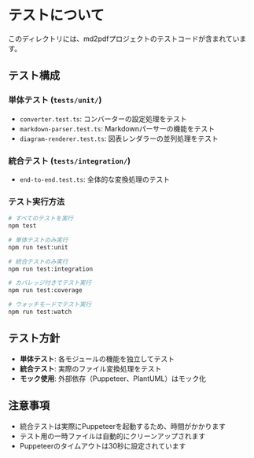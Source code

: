 # テストについて

このディレクトリには、md2pdfプロジェクトのテストコードが含まれています。

## テスト構成

### 単体テスト (`tests/unit/`)
- `converter.test.ts`: コンバーターの設定処理をテスト
- `markdown-parser.test.ts`: Markdownパーサーの機能をテスト
- `diagram-renderer.test.ts`: 図表レンダラーの並列処理をテスト

### 統合テスト (`tests/integration/`)
- `end-to-end.test.ts`: 全体的な変換処理のテスト

### テスト実行方法

```bash
# すべてのテストを実行
npm test

# 単体テストのみ実行
npm run test:unit

# 統合テストのみ実行
npm run test:integration

# カバレッジ付きでテスト実行
npm run test:coverage

# ウォッチモードでテスト実行
npm run test:watch
```

## テスト方針

- **単体テスト**: 各モジュールの機能を独立してテスト
- **統合テスト**: 実際のファイル変換処理をテスト
- **モック使用**: 外部依存（Puppeteer、PlantUML）はモック化

## 注意事項

- 統合テストは実際にPuppeteerを起動するため、時間がかかります
- テスト用の一時ファイルは自動的にクリーンアップされます
- Puppeteerのタイムアウトは30秒に設定されています
